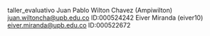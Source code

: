 taller_evaluativo
Juan Pablo Wilton Chavez (Ampiwilton) juan.wiltoncha@upb.edu.co ID:000524242
Eiver Miranda (eiver10) eiver.miranda@upb.edu.co ID:000522672
